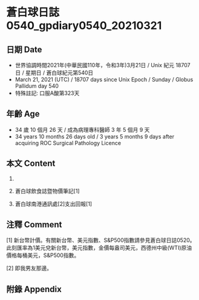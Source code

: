 [_metadata_:encoding]: - "utf-8"
[_metadata_:language]: - "zh-Hant-TW"
[_metadata_:fileformat]: - "markdown"
[_metadata_:MIME_type]: - "text/plain"
[_metadata_:markdown_version]: - "commonmark version 0.29"
[_metadata_:markdown_spec]: - "https://spec.commonmark.org/0.29/"

# 蒼白球日誌0540_gpdiary0540_20210321 #

## 日期 Date ##

* 世界協調時間2021年(中華民國110年，令和3年)3月21日 / Unix 紀元 18707 日 / 星期日 / 蒼白球紀元第540日
* March 21, 2021 (UTC) / 18707 days since Unix Epoch / Sunday / Globus Pallidum day 540
* 特殊註記: 口服A酸第323天

## 年齡 Age ##

* 34 歲 10 個月 26 天 / 成為病理專科醫師 3 年 5 個月 9 天
* 34 years 10 months 26 days old / 3 years 5 months 9 days after acquiring ROC Surgical Pathology Licence

## 本文 Content ##

1. 

    
2. 蒼白球飲食誌暨物價筆記[1]

    
3. 蒼白球南港通訊處[2]支出回報[1]

    

## 注釋 Comment ##

[1] 新台幣計價。有關新台幣、美元指數、S&P500指數請參見蒼白球日誌0520。此刻匯率為1美元兌新台幣，美元指數，金價每盎司美元，西德州中級(WTI)原油價格每桶美元，S&P500指數。


[2] 即我男友那邊。



## 附錄 Appendix ##

